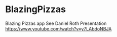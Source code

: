 # BlazingPizzas
Blazing Pizzas app
See Daniel Roth Presentation https://www.youtube.com/watch?v=y7LAbdoNBJA
